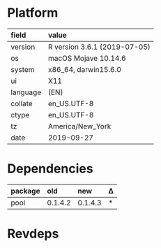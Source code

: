 # Platform

|field    |value                        |
|:--------|:----------------------------|
|version  |R version 3.6.1 (2019-07-05) |
|os       |macOS Mojave 10.14.6         |
|system   |x86_64, darwin15.6.0         |
|ui       |X11                          |
|language |(EN)                         |
|collate  |en_US.UTF-8                  |
|ctype    |en_US.UTF-8                  |
|tz       |America/New_York             |
|date     |2019-09-27                   |

# Dependencies

|package |old     |new     |Δ  |
|:-------|:-------|:-------|:--|
|pool    |0.1.4.2 |0.1.4.3 |*  |

# Revdeps

